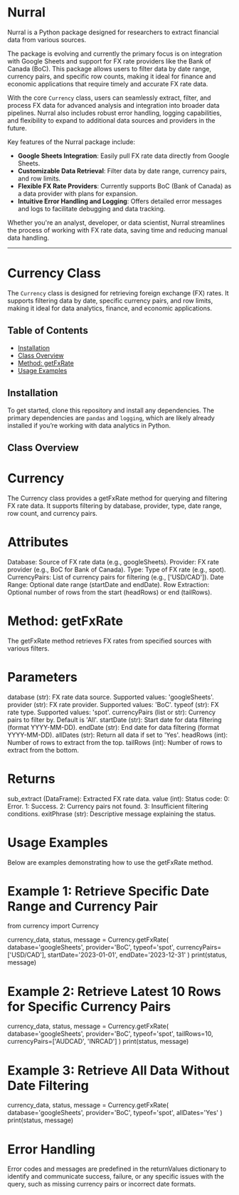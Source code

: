 # Nurral

Nurral is a Python package designed for researchers to extract financial data from various sources.

The package is evolving and currently the primary focus is on integration with Google Sheets and support for FX rate providers like the Bank of Canada (BoC). This package allows users to filter data by date range, currency pairs, and specific row counts, making it ideal for finance and economic applications that require timely and accurate FX rate data.

With the core `Currency` class, users can seamlessly extract, filter, and process FX data for advanced analysis and integration into broader data pipelines. Nurral also includes robust error handling, logging capabilities, and flexibility to expand to additional data sources and providers in the future.

Key features of the Nurral package include:

- **Google Sheets Integration**: Easily pull FX rate data directly from Google Sheets.
- **Customizable Data Retrieval**: Filter data by date range, currency pairs, and row limits.
- **Flexible FX Rate Providers**: Currently supports BoC (Bank of Canada) as a data provider with plans for expansion.
- **Intuitive Error Handling and Logging**: Offers detailed error messages and logs to facilitate debugging and data tracking.

Whether you're an analyst, developer, or data scientist, Nurral streamlines the process of working with FX rate data, saving time and reducing manual data handling.

---

# Currency Class

The `Currency` class is designed for retrieving foreign exchange (FX) rates. It supports filtering data by date, specific currency pairs, and row limits, making it ideal for data analytics, finance, and economic applications.

## Table of Contents

- [Installation](#installation)
- [Class Overview](#class-overview)
- [Method: getFxRate](#method-getfxrate)
- [Usage Examples](#usage-examples)

## Installation

To get started, clone this repository and install any dependencies. The primary dependencies are `pandas` and `logging`, which are likely already installed if you’re working with data analytics in Python.

## Class Overview

# Currency
The Currency class provides a getFxRate method for querying and filtering FX rate data. It supports filtering by database, provider, type, date range, row count, and currency pairs.

# Attributes
Database: Source of FX rate data (e.g., googleSheets).
Provider: FX rate provider (e.g., BoC for Bank of Canada).
Type: Type of FX rate (e.g., spot).
CurrencyPairs: List of currency pairs for filtering (e.g., ['USD/CAD']).
Date Range: Optional date range (startDate and endDate).
Row Extraction: Optional number of rows from the start (headRows) or end (tailRows).

# Method: getFxRate
The getFxRate method retrieves FX rates from specified sources with various filters.

# Parameters
database (str): FX rate data source. Supported values: 'googleSheets'.
provider (str): FX rate provider. Supported values: 'BoC'.
typeof (str): FX rate type. Supported values: 'spot'.
currencyPairs (list or str): Currency pairs to filter by. Default is 'All'.
startDate (str): Start date for data filtering (format YYYY-MM-DD).
endDate (str): End date for data filtering (format YYYY-MM-DD).
allDates (str): Return all data if set to 'Yes'.
headRows (int): Number of rows to extract from the top.
tailRows (int): Number of rows to extract from the bottom.

# Returns
sub_extract (DataFrame): Extracted FX rate data.
value (int): Status code:
0: Error.
1: Success.
2: Currency pairs not found.
3: Insufficient filtering conditions.
exitPhrase (str): Descriptive message explaining the status.

# Usage Examples
Below are examples demonstrating how to use the getFxRate method.

# Example 1: Retrieve Specific Date Range and Currency Pair
from currency import Currency

currency_data, status, message = Currency.getFxRate(
    database='googleSheets',
    provider='BoC',
    typeof='spot',
    currencyPairs=['USD/CAD'],
    startDate='2023-01-01',
    endDate='2023-12-31'
)
print(status, message)

# Example 2: Retrieve Latest 10 Rows for Specific Currency Pairs

currency_data, status, message = Currency.getFxRate(
    database='googleSheets',
    provider='BoC',
    typeof='spot',
    tailRows=10,
    currencyPairs=['AUDCAD', 'INRCAD']
)
print(status, message)

# Example 3: Retrieve All Data Without Date Filtering

currency_data, status, message = Currency.getFxRate(
    database='googleSheets',
    provider='BoC',
    typeof='spot',
    allDates='Yes'
)
print(status, message)

# Error Handling
Error codes and messages are predefined in the returnValues dictionary to identify and communicate success, failure, or any specific issues with the query, such as missing currency pairs or incorrect date formats.